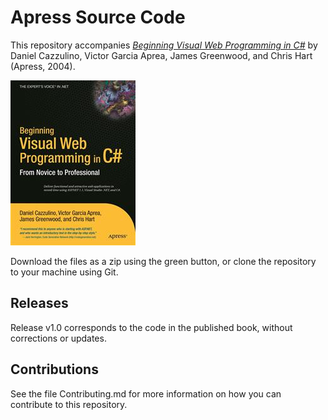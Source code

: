 # Apress Source Code

This repository accompanies [*Beginning Visual Web Programming in C#*](http://www.apress.com/9781590593615) by Daniel Cazzulino, Victor Garcia Aprea, James Greenwood, and Chris Hart (Apress, 2004).

![Cover image](9781590593615.jpg)

Download the files as a zip using the green button, or clone the repository to your machine using Git.

## Releases

Release v1.0 corresponds to the code in the published book, without corrections or updates.

## Contributions

See the file Contributing.md for more information on how you can contribute to this repository.
